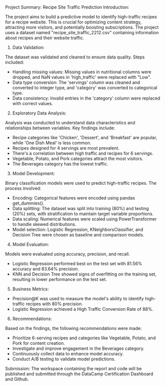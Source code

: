 Project Summary: Recipe Site Traffic Prediction
Introduction:

The project aims to build a predictive model to identify high-traffic recipes for a recipe website. This is crucial for optimizing content strategy, attracting more visitors, and potentially boosting subscriptions. The project uses a dataset named "recipe_site_traffic_2212.csv" containing information about recipes and their website traffic.

1. Data Validation:

The dataset was validated and cleaned to ensure data quality. Steps included:

- Handling missing values: Missing values in nutritional columns were dropped, and NaN values in 'high_traffic' were replaced with "Low".
- Data type conversion: The 'servings' column was cleaned and converted to integer type, and 'category' was converted to categorical type.
- Data consistency: Invalid entries in the 'category' column were replaced with correct values.

2. Exploratory Data Analysis:

Analysis was conducted to understand data characteristics and relationships between variables. Key findings include:

- Recipe categories like 'Chicken', 'Dessert', and 'Breakfast' are popular, while 'One Dish Meal' is less common.
- Recipes designed for 4 servings are most prevalent.
- There's a correlation between high traffic and recipes for 6 servings.
- Vegetable, Potato, and Pork categories attract the most visitors.
- The Beverages category has the lowest traffic.

3. Model Development:

Binary classification models were used to predict high-traffic recipes. The process involved:

- Encoding: Categorical features were encoded using pandas get_dummies().
- Data splitting: The dataset was split into training (80%) and testing (20%) sets, with stratification to maintain target variable proportions.
- Data scaling: Numerical features were scaled using PowerTransformer to handle skewed distributions.
- Model selection: Logistic Regression, KNeighborsClassifier, and Decision Tree were chosen as baseline and comparison models.

4. Model Evaluation:

Models were evaluated using accuracy, precision, and recall.

- Logistic Regression performed best on the test set with 81.56% accuracy and 83.64% precision.
- KNN and Decision Tree showed signs of overfitting on the training set, resulting in lower performance on the test set.

5. Business Metrics:

- Precision@K was used to measure the model's ability to identify high-traffic recipes with 80% precision.
- Logistic Regression achieved a High Traffic Conversion Rate of 88%.

6. Recommendations:

Based on the findings, the following recommendations were made:

- Prioritize 6-serving recipes and categories like Vegetable, Potato, and Pork for content creation.
- Investigate and improve engagement in the Beverages category.
- Continuously collect data to enhance model accuracy.
- Conduct A/B testing to validate model predictions.

Submission:
The workspace containing the report and code will be published and submitted through the DataCamp Certification Dashboard and Github.
